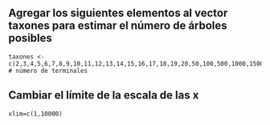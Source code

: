 ## Agregar los siguientes elementos al vector taxones para estimar el número de árboles posibles
```
taxones <- c(2,3,4,5,6,7,8,9,10,11,12,13,14,15,16,17,18,19,20,50,100,500,1000,1500,2000,2500,3000,3500,4000,4500,5000,5500,6000,6500,7000,7500,8000,8500,9000,9500,10000) # número de terminales
```
## Cambiar el límite de la escala de las x
```
xlim=c(1,10000)
```

